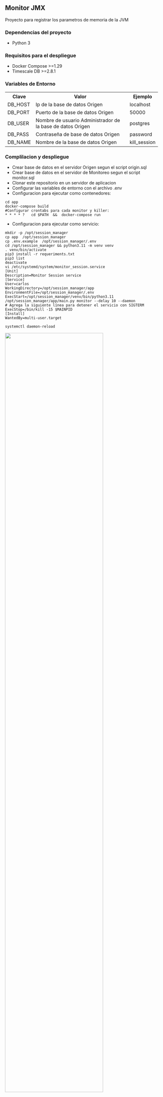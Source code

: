 ## Monitor JMX

Proyecto para registrar los parametros de memoria de la JVM

### Dependencias del proyecto
- Python 3

### Requisitos para el despliegue
- Docker Compose >=1.29
- Timescale DB >=2.8.1

### Variables de Entorno
<style>
.table {
    width:100%;
}
.nuevo{
    font-weight: bold;
}
</style>
<table class="table">
  <tr>
    <th>Clave</th>
    <th>Valor</th>
    <th>Ejemplo</th>
  </tr>
  <tr>
    <td>DB_HOST</td>
    <td>Ip de la base de datos Origen</td>
    <td>localhost</td>
  </tr>
  <tr>
    <td>DB_PORT</td>
    <td>Puerto de la base de datos Origen</td>
    <td>50000</td>
  </tr>
  <tr>
    <td>DB_USER</td>
    <td>Nombre de usuario Administrador de la base de datos Origen</td>
    <td>postgres</td>
  </tr>
  <tr>
    <td>DB_PASS</td>
    <td>Contraseña de base de datos Origen</td>
    <td>password</td>
  </tr>
  <tr>
    <td>DB_NAME</td>
    <td>Nombre de la base de datos Origen</td>
    <td>kill_session</td>
  </tr>
</table>


### Complilacion y despliegue

* Crear base de datos en el servidor Origen segun el script origin.sql
* Crear base de datos en el servidor de Monitoreo segun el script monitor.sql
* Clonar este repositorio en un servidor de aplicacion
* Configurar las variables de entorno con el archivo .env
* Configuracion para ejecutar como contenedores:
```
cd app
docker-compose build
#Configurar crontabs para cada monitor y killer:
* * * * ?   cd $PATH  &&  docker-compose run
```

* Configuracion para ejecutar como servicio:
```
mkdir -p /opt/session_manager
cp app  /opt/session_manager
cp .env.example  /opt/session_manager/.env
cd /opt/session_manager && python3.11 -m venv venv
. venv/bin/activate
pip3 install -r requeriments.txt
pip3 list
deactivate
vi /etc/systemd/system/monitor_session.service
[Unit]
Description=Monitor Session service
[Service]
User=carlos
WorkingDirectory=/opt/session_manager/app
EnvironmentFile=/opt/session_manager/.env
ExecStart=/opt/session_manager/venv/bin/python3.11 /opt/session_manager/app/main.py monitor --delay 10 --daemon
# Agrega la siguiente línea para detener el servicio con SIGTERM
ExecStop=/bin/kill -15 $MAINPID
[Install]
WantedBy=multi-user.target

systemctl daemon-reload
```
<img src="documentation/gestor_sesiones.png" width="80%" height="80%">